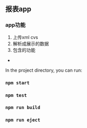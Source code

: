 ## 报表app

### app功能
1. 上传xml cvs 
2. 解析成展示的数据
3. 包含的功能
  - 
In the project directory, you can run:

### `npm start`



### `npm test`



### `npm run build`


### `npm run eject`


